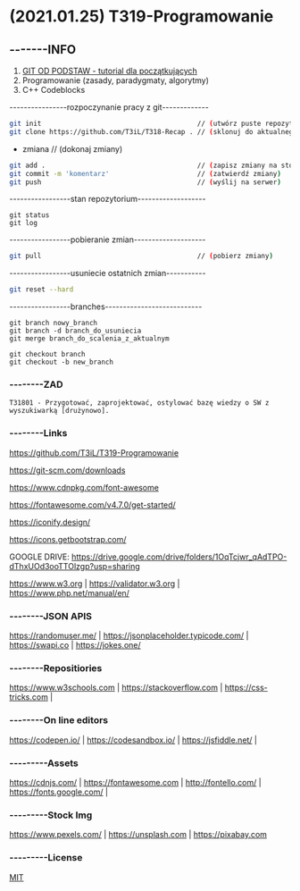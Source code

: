 # (2021.01.25) T319-Programowanie

## -------INFO
1. [GIT OD PODSTAW - tutorial dla początkujących](https://youtu.be/j-EhgAi-u-Y)
2. Programowanie (zasady, paradygmaty, algorytmy)
3. C++ Codeblocks

----------------rozpoczynanie pracy z git-------------
```bash
git init                                       // (utwórz puste repozytorium)
git clone https://github.com/T3iL/T318-Recap . // (sklonuj do aktualnego katalogu, brak . utworzy katalog)
```
 - zmiana                                      // (dokonaj zmiany)
```bash
git add .                                      // (zapisz zmiany na stosie)
git commit -m 'komentarz'                      // (zatwierdź zmiany)
git push                                       // (wyślij na serwer)
``` 
-----------------stan repozytorium-------------------
```
git status
git log
```
-----------------pobieranie zmian--------------------
```bash
git pull                                       // (pobierz zmiany)
```
-----------------usuniecie ostatnich zmian-----------
```bash
git reset --hard
```
-----------------branches---------------------------
```
git branch nowy_branch
git branch -d branch_do_usuniecia
git merge branch_do_scalenia_z_aktualnym

git checkout branch
git checkout -b new_branch
```
### --------ZAD

```
T31801 - Przygotować, zaprojektować, ostylować bazę wiedzy o SW z wyszukiwarką [drużynowo].
```

### --------Links
https://github.com/T3iL/T319-Programowanie

https://git-scm.com/downloads

https://www.cdnpkg.com/font-awesome

https://fontawesome.com/v4.7.0/get-started/

https://iconify.design/

https://icons.getbootstrap.com/

GOOGLE DRIVE: 
https://drive.google.com/drive/folders/1OqTcjwr_qAdTPO-dThxUOd3ooTTOlzgp?usp=sharing

https://www.w3.org | https://validator.w3.org | https://www.php.net/manual/en/
### --------JSON APIS
https://randomuser.me/ | https://jsonplaceholder.typicode.com/ | https://swapi.co | https://jokes.one/
### --------Repositiories
https://www.w3schools.com | https://stackoverflow.com | https://css-tricks.com |
### --------On line editors
https://codepen.io/ | https://codesandbox.io/ | https://jsfiddle.net/ |
### ---------Assets
https://cdnjs.com/ | https://fontawesome.com | http://fontello.com/ | https://fonts.google.com/ |
### ---------Stock Img
https://www.pexels.com/ | https://unsplash.com | https://pixabay.com
### ---------License
[MIT](https://choosealicense.com/licenses/mit/)
